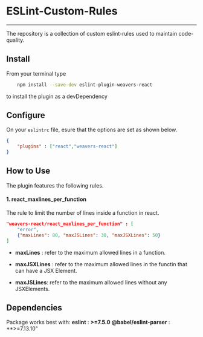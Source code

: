 # ESLint-Custom-Rules

---

The repository is a collection of custom eslint-rules used to maintain
code-quality.

## Install

From your terminal type

```bash
    npm install --save-dev eslint-plugin-weavers-react
```

to install the plugin as a devDependency

## Configure

On your `eslintrc` file, esure that the options are set as shown below.

```json
{
    "plugins" : ["react","weavers-react"]
}

```

## How to Use

The plugin features the following rules.

#### 1. react_maxlines_per_function

The rule to limit the number of lines inside a function in react.

```json
"weavers-react/react_maxlines_per_function" : [
    "error",
    {"maxLines": 80, "maxJSLines": 30, "maxJSXLines": 50}
]
```

- **maxLines** : refer to the maximum allowed lines in a function.

- **maxJSXLines** : refer to the maximum allowed lines in the functin that can
  have a JSX Element.

- **maxJSLines**: refer to the maximum allowed lines without any JSXElements.

## Dependencies

Package works best with: 
**eslint** : **>=7.5.0**
**@babel/eslint-parser** : **>=7.13.10"
